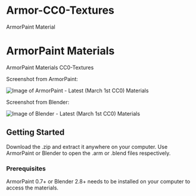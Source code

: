 # Armor-CC0-Textures

ArmorPaint Material

# ArmorPaint Materials

ArmorPaint Materials CC0-Textures

Screenshot from ArmorPaint:

![Image of ArmorPaint - Latest (March 1st CC0) Materials](https://github.com/RubenCUR/ArmorPaint-Materials-CC0-Textures/blob/master/ArmorPaint%20-%20Latest%20(March%201st%20CC0)%20Materials.png)

Screenshot from Blender:

![Image of Blender - Latest (March 1st CC0) Materials](https://github.com/RubenCUR/ArmorPaint-Materials-CC0-Textures/blob/master/Blender%20-%20Latest%20(March%201st%20CC0)%20Materials.png)


## Getting Started

Download the .zip and extract it anywhere on your computer. Use ArmorPaint or Blender to open the .arm or .blend files respectively. 

### Prerequisites

ArmorPaint 0.7+ or Blender 2.8+ needs to be installed on your computer to access the materials.



